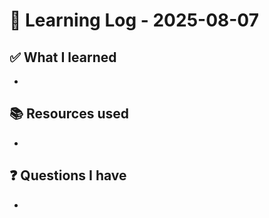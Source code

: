 # 🧠 Learning Log - 2025-08-07

## ✅ What I learned

- 

## 📚 Resources used

- 

## ❓ Questions I have

- 
